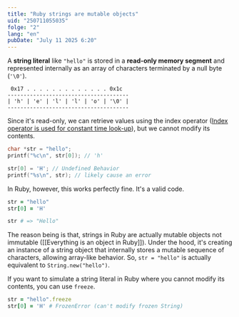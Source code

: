 ```yaml
---
title: "Ruby strings are mutable objects"
uid: "250711055035"
folge: "2"
lang: "en"
pubDate: "July 11 2025 6:20"
---
```


A **string literal** like `"hello"` is stored in a **read-only memory segment** and represented internally as an array of characters terminated by a null byte (`'\0'`).

```text
 0x17 . . . . . . . . . . . . . 0x1c
--------------------------------------
| 'h' | 'e' | 'l' | 'l' | 'o' | '\0' |
--------------------------------------
```

Since it's read-only, we can retrieve values using the index operator ([Index operator is used for constant time look-up](/note/250710210125/)), but we cannot modify its contents.
```c
char *str = "hello";
printf("%c\n", str[0]); // 'h'

str[0] = 'H'; // Undefined Behavior
printf("%s\n", str); // likely cause an error
```

In Ruby, however, this works perfectly fine. It's a valid code.
```ruby
str = "hello"
str[0] = 'H'

str # => "Hello"
```

The reason being is that, strings in Ruby are actually mutable objects not immutable ([[Everything is an object in Ruby]]). Under the hood, it's creating an instance of a string object that internally stores a mutable sequence of characters, allowing array-like behavior. So, `str = "hello"` is actually equivalent to `String.new("hello")`.

If you want to simulate a string literal in Ruby where you cannot modify its contents, you can use `freeze`.

```ruby
str = "hello".freeze
str[0] = 'H' # FrozenError (can't modify frozen String)
```